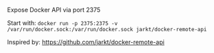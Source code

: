 Expose Docker API via port 2375

Start with:
`docker run -p 2375:2375 -v /var/run/docker.sock:/var/run/docker.sock jarkt/docker-remote-api`

Inspired by: https://github.com/jarkt/docker-remote-api
